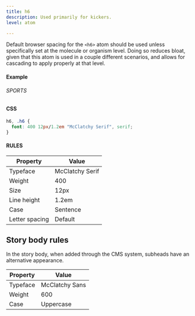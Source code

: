 ```yaml
---
title: h6
description: Used primarily for kickers.
level: atom

---
```

Default browser spacing for the `<h6>` atom should be used unless specifically set at the molecule or organism level. Doing so reduces bloat, given that this atom is used in a couple different scenarios, and allows for cascading to apply properly at that level.

#### Example
<div class="example">
  <h6>SPORTS</h6>
</div>

#### CSS
```css
h6, .h6 {
  font: 400 12px/1.2em "McClatchy Serif", serif;
}
```
#### RULES

Property | Value
--- | ---
Typeface | McClatchy Serif
Weight | 400
Size | 12px
Line height | 1.2em
Case | Sentence
Letter spacing | Default

## Story body rules 

In the story body, when added through the CMS system, subheads have an alternative appearance.

Property | Value
--- | ---
Typeface | McClatchy Sans
Weight | 600
Case | Uppercase
